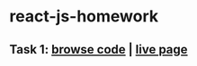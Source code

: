 # react-js-homework
## Task 1: [browse code](https://github.com/KAVASAKKI/react-js-homework/tree/01-components) | [live page](https://components-01-profile.herokuapp.com/)
